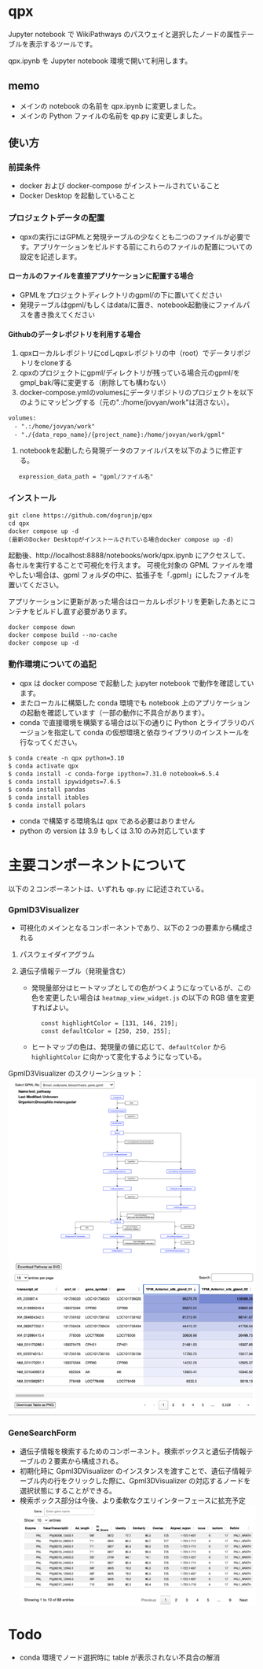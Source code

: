 # qpx

Jupyter notebook で WikiPathways のパスウェイと選択したノードの属性テーブルを表示するツールです。

qpx.ipynb を Jupyter notebook 環境で開いて利用します。

## memo

- メインの notebook の名前を qpx.ipynb に変更しました。
- メインの Python ファイルの名前を qp.py に変更しました。

## 使い方

### 前提条件

- docker および docker-compose がインストールされていること
- Docker Desktop を起動していること

### プロジェクトデータの配置
- qpxの実行にはGPMLと発現テーブルの少なくとも二つのファイルが必要です。アプリケーションをビルドする前にこれらのファイルの配置についての設定を記述します。

#### ローカルのファイルを直接アプリケーションに配置する場合
- GPMLをプロジェクトディレクトリのgpml/の下に置いてください
- 発現テーブルはgpml/もしくはdata/に置き、notebook起動後にファイルパスを書き換えてください

#### Githubのデータレポジトリを利用する場合

1. qpxローカルレポジトリにcdしqpxレポジトリの中（root）でデータリポジトリをcloneする
1. qpxのプロジェクトにgpml/ディレクトリが残っている場合元のgpml/をgmpl_bak/等に変更する（削除しても構わない）
1. docker-compose.ymlのvolumesにデータリポジトリのプロジェクトを以下のようにマッピングする（元の".:/home/jovyan/work"は消さない）。

```
volumes:
　- ".:/home/jovyan/work"
　- "./{data_repo_name}/{project_name}:/home/jovyan/work/gpml"
```

1. notebookを起動したら発現データのファイルパスを以下のように修正する。

```
   expression_data_path = "gpml/ファイル名"
```


### インストール

```
git clone https://github.com/dogrunjp/qpx
cd qpx
docker compose up -d
(最新のDocker Desktopがインストールされている場合docker compose up -d)
```

起動後、http://localhost:8888/notebooks/work/qpx.ipynb にアクセスして、各セルを実行することで可視化を行えます。
可視化対象の GPML ファイルを増やしたい場合は、gpml フォルダの中に、拡張子を「.gpml」にしたファイルを置いてください。

アプリケーションに更新があった場合はローカルレポジトリを更新したあとにコンテナをビルドし直す必要があります。

```
docker compose down
docker compose build --no-cache
docker compose up -d
```

### 動作環境についての追記

- qpx は docker compose で起動した jupyter notebook で動作を確認しています。
- またローカルに構築した conda 環境でも notebook 上のアプリケーションの起動を確認しています（一部の動作に不具合があります）。
- conda で直接環境を構築する場合は以下の通りに Python とライブラリのバージョンを指定して conda の仮想環境と依存ライブラリのインストールを行なってください。

```
$ conda create -n qpx python=3.10
$ conda activate qpx
$ conda install -c conda-forge ipython=7.31.0 notebook=6.5.4
$ conda install ipywidgets=7.6.5
$ conda install pandas
$ conda install itables
$ conda install polars
```

- conda で構築する環境名は qpx である必要はありません
- python の version は 3.9 もしくは 3.10 のみ対応しています

# 主要コンポーネントについて

以下の２コンポーネントは、いずれも `qp.py` に記述されている。

### GpmlD3Visualizer

- 可視化のメインとなるコンポーネントであり、以下の２つの要素から構成される

1. パスウェイダイアグラム
2. 遺伝子情報テーブル（発現量含む）

   - 発現量部分はヒートマップとしての色がつくようになっているが、この色を変更したい場合は
     `heatmap_view_widget.js` の以下の RGB 値を変更すればよい。

   ```
         const highlightColor = [131, 146, 219];
         const defaultColor = [250, 250, 255];
   ```

   - ヒートマップの色は、発現量の値に応じて、`defaultColor` から `highlightColor` に向かって変化するようになっている。

GpmlD3Visualizer のスクリーンショット：
![gpml_d3_visualizer](images/gpml_d3_visualizer.png)

### GeneSearchForm

- 遺伝子情報を検索するためのコンポーネント。検索ボックスと遺伝子情報テーブルの２要素から構成される。
- 初期化時に Gpml3DVisualizer のインスタンスを渡すことで、遺伝子情報テーブル内の行をクリックした際に、Gpml3DVisualizer の対応するノードを選択状態にすることができる。
- 検索ボックス部分は今後、より柔軟なクエリインターフェースに拡充予定
  ![gene_search_form](images/gene_search_form.png)

# Todo

- conda 環境でノード選択時に table が表示されない不具合の解消
